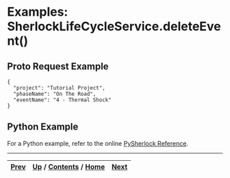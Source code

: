 
# Examples: SherlockLifeCycleService.deleteEvent()

## Proto Request Example

    
    
    {
      "project": "Tutorial Project",
      "phaseName": "On The Road",
      "eventName": "4 - Thermal Shock"
    }

## Python Example

For a Python example, refer to the online [PySherlock
Reference](https://sherlock.docs.pyansys.com/version/stable/api/index.md).

* * *

[Prev](ch01s06s10.md) | [Up](ch01s06s10.md) / [Contents](index.md) / [Home](../../index.htm)|  [Next](ch01s06s11.md)  
---|---|---

